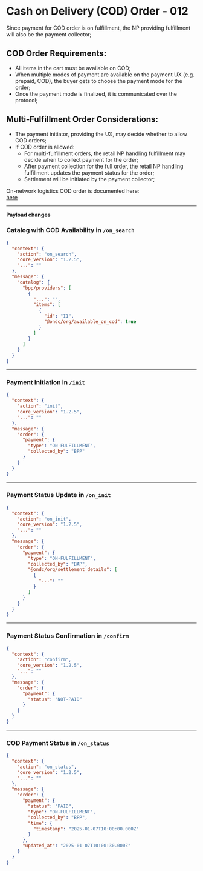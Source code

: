 # Cash on Delivery (COD) Order - 012

Since payment for COD order is on fulfillment, the NP providing fulfillment will also be the payment collector;

## COD Order Requirements:
- All items in the cart must be available on COD;
- When multiple modes of payment are available on the payment UX (e.g. prepaid, COD), the buyer gets to choose the payment mode for the order;
- Once the payment mode is finalized, it is communicated over the protocol;

## Multi-Fulfillment Order Considerations:
- The payment initiator, providing the UX, may decide whether to allow COD orders;
- If COD order is allowed:
  - For multi-fulfillment orders, the retail NP handling fulfillment may decide when to collect payment for the order;
  - After payment collection for the full order, the retail NP handling fulfillment updates the payment status for the order;
  - Settlement will be initiated by the payment collector;

On-network logistics COD order is documented here:  
[here](https://docs.google.com/document/d/1vz1Iawvy4ucUAX1xo-BCNsvm-BZSJFeN80vgwjNI-kc/edit?tab=t.davkn1bve0ym#heading=h.5ajekk3d6dig)

---

**Payload changes**

### Catalog with COD Availability in `/on_search`
```json
{
  "context": {
    "action": "on_search",
    "core_version": "1.2.5",
    "...": ""
  },
  "message": {
    "catalog": {
      "bpp/providers": [
        {
          "...": "",
          "items": [
            {
              "id": "I1",
              "@ondc/org/available_on_cod": true
            }
          ]
        }
      ]
    }
  }
}
```

---

### Payment Initiation in `/init`
```json
{
  "context": {
    "action": "init",
    "core_version": "1.2.5",
    "...": ""
  },
  "message": {
    "order": {
      "payment": {
        "type": "ON-FULFILLMENT",
        "collected_by": "BPP"
      }
    }
  }
}
```

---

### Payment Status Update in `/on_init`
```json
{
  "context": {
    "action": "on_init",
    "core_version": "1.2.5",
    "...": ""
  },
  "message": {
    "order": {
      "payment": {
        "type": "ON-FULFILLMENT",
        "collected_by": "BAP",
        "@ondc/org/settlement_details": [
          {
            "...": ""
          }
        ]
      }
    }
  }
}
```

---

### Payment Status Confirmation in `/confirm`
```json
{
  "context": {
    "action": "confirm",
    "core_version": "1.2.5",
    "...": ""
  },
  "message": {
    "order": {
      "payment": {
        "status": "NOT-PAID"
      }
    }
  }
}
```

---

### COD Payment Status in `/on_status`
```json
{
  "context": {
    "action": "on_status",
    "core_version": "1.2.5",
    "...": ""
  },
  "message": {
    "order": {
      "payment": {
        "status": "PAID",
        "type": "ON-FULFILLMENT",
        "collected_by": "BPP",
        "time": {
          "timestamp": "2025-01-07T10:00:00.000Z"
        }
      },
      "updated_at": "2025-01-07T10:00:30.000Z"
    }
  }
}
```